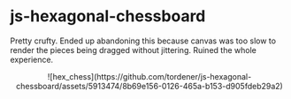 # js-hexagonal-chessboard
Pretty crufty. 
Ended up abandoning this because canvas was too slow to render the pieces being dragged without jittering. Ruined the whole experience. <br />
<center>![hex_chess](https://github.com/tordener/js-hexagonal-chessboard/assets/5913474/8b69e156-0126-465a-b153-d905fdeb29a2)</center>
